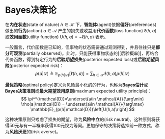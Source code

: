 # Bayes决策论

在**内在状态**(state of nature) $h \in \mathcal{H}$ 下，**智能体**(agent)依据**偏好**(preferences)做出的**行为**(action) $a \in \mathcal{A}$ 产生的损失或收益用**代价函数**(loss function) $\ell(h,a)$ 或**效用函数**(utility function) $U(h,a)=-\ell(h,a)$ 表示。

一般而言，代价函数是已知的，但事物的状态需要通过观测得到，并且往往只是**部分可观测**(partially observed)。此时，只能获得事物状态的[[后验概率]]，再结合代价函数，得到特定行为的**后验期望损失**(posterior expected loss)或**后验期望风险**(posterior expected risk)：
$$ \rho(a|\mathcal{D}) \triangleq \mathbb{E}_{p(h|\mathcal{D})}\left[\ell(h,a)\right]=\sum_{h\in\mathcal{H}}\ell(h,a)p(h|\mathcal{D})$$

**最优策略**(optimal policy)定义为风险最小化的的行为，也称为**Bayes估计**或**Bayes决策准则**或**最大期望效用原则**(maximum expected utility principle)：
$$ \pi^*(\mathcal{D})=\underset{a\in \mathcal{A}}{\arg\min} \rho(a|\mathcal{D}) = \underset{a\in \mathcal{A}}{\arg\max} \mathbb{E}_{p(h|\mathcal{D})}\left[U(h,a)\right] $$

这种决策原则只考虑了损失的期望，称为**风险中立**的(risk neutral)，这种原则将获得50元与有一半概率获得100元视为等同。更加保守的决策将选择前一种方式，称为**风险厌恶**的(risk averse)。